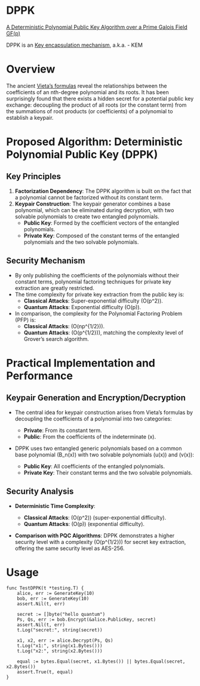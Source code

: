 # DPPK
[A Deterministic Polynomial Public Key Algorithm over a Prime Galois Field GF(p)](https://www.researchgate.net/profile/Randy-Kuang/publication/358101087_A_Deterministic_Polynomial_Public_Key_Algorithm_over_a_Prime_Galois_Field_GFp/links/61f95ff44393577abe055af7/A-Deterministic-Polynomial-Public-Key-Algorithm-over-a-Prime-Galois-Field-GFp.pdf)

DPPK is an [Key encapsulation mechanism](https://en.wikipedia.org/wiki/Key_encapsulation_mechanism), a.k.a. - KEM

# Overview

The ancient [Vieta’s formulas](https://en.wikipedia.org/wiki/Vieta%27s_formulas) reveal the relationships between the coefficients of an nth-degree polynomial and its roots. It has been surprisingly found that there exists a hidden secret for a potential public key exchange: decoupling the product of all roots (or the constant term) from the summations of root products (or coefficients) of a polynomial to establish a keypair.

# Proposed Algorithm: Deterministic Polynomial Public Key (DPPK)

## Key Principles

1. **Factorization Dependency**: The DPPK algorithm is built on the fact that a polynomial cannot be factorized without its constant term.
2. **Keypair Construction**: The keypair generator combines a base polynomial, which can be eliminated during decryption, with two solvable polynomials to create two entangled polynomials.
   - **Public Key**: Formed by the coefficient vectors of the entangled polynomials.
   - **Private Key**: Composed of the constant terms of the entangled polynomials and the two solvable polynomials.

## Security Mechanism

- By only publishing the coefficients of the polynomials without their constant terms, polynomial factoring techniques for private key extraction are greatly restricted.
- The time complexity for private key extraction from the public key is:
  - **Classical Attacks**: Super-exponential difficulty \(O(p^2)\).
  - **Quantum Attacks**: Exponential difficulty \(O(p)\).
- In comparison, the complexity for the Polynomial Factoring Problem (PFP) is:
  - **Classical Attacks**: \(O(np^{1/2})\).
  - **Quantum Attacks**: \(O(p^{1/2})\), matching the complexity level of Grover’s search algorithm.

# Practical Implementation and Performance

## Keypair Generation and Encryption/Decryption

- The central idea for keypair construction arises from Vieta’s formulas by decoupling the coefficients of a polynomial into two categories:
  - **Private**: From its constant term.
  - **Public**: From the coefficients of the indeterminate \(x\).

- DPPK uses two entangled generic polynomials based on a common base polynomial \(B_n(x)\) with two solvable polynomials \(u(x)\) and \(v(x)\):
  - **Public Key**: All coefficients of the entangled polynomials.
  - **Private Key**: Their constant terms and the two solvable polynomials.

## Security Analysis

- **Deterministic Time Complexity**:
  - **Classical Attacks**: \(O(p^2)\) (super-exponential difficulty).
  - **Quantum Attacks**: \(O(p)\) (exponential difficulty).

- **Comparison with PQC Algorithms**: DPPK demonstrates a higher security level with a complexity \(O(p^{1/2})\) for secret key extraction, offering the same security level as AES-256.

# Usage
```golang
func TestDPPK(t *testing.T) {
	alice, err := GenerateKey(10)
	bob, err := GenerateKey(10)
	assert.Nil(t, err)

	secret := []byte("hello quantum")
	Ps, Qs, err := bob.Encrypt(&alice.PublicKey, secret)
	assert.Nil(t, err)
	t.Log("secret:", string(secret))

	x1, x2, err := alice.Decrypt(Ps, Qs)
	t.Log("x1:", string(x1.Bytes()))
	t.Log("x2:", string(x2.Bytes()))

	equal := bytes.Equal(secret, x1.Bytes()) || bytes.Equal(secret, x2.Bytes())
	assert.True(t, equal)
}
```

